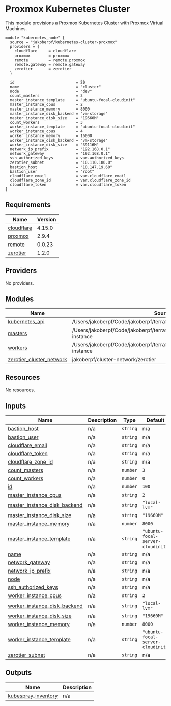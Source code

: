 # Proxmox Kubernetes Cluster

This module provisions a Proxmox Kubernetes Cluster with Proxmox Virtual Machines.

```hcl
module "kubernetes_node" {
  source = "jakoberpf/kubernetes-cluster-proxmox"
  providers = {
    cloudflare     = cloudflare
    proxmox        = proxmox
    remote         = remote.proxmox
    remote.gateway = remote.gateway
    zerotier       = zerotier
  }

  id                           = 20
  name                         = "cluster"
  node                         = "dev"
  count_masters                = 3
  master_instance_template     = "ubuntu-focal-cloudinit"
  master_instance_cpus         = 2
  master_instance_memory       = 8000
  master_instance_disk_backend = "vm-storage"
  master_instance_disk_size    = "19660M"
  count_workers                = 3
  worker_instance_template     = "ubuntu-focal-cloudinit"
  worker_instance_cpus         = 4
  worker_instance_memory       = 16000
  worker_instance_disk_backend = "vm-storage"
  worker_instance_disk_size    = "39116M"
  network_ip_prefix            = "192.168.0.1"
  network_gateway              = "192.168.0.1"
  ssh_authorized_keys          = var.authorized_keys
  zerotier_subnet              = "10.110.180.0"
  bastion_host                 = "10.147.19.60"
  bastion_user                 = "root"
  cloudflare_email             = var.cloudflare_email
  cloudflare_zone_id           = var.cloudflare_zone_id
  cloudflare_token             = var.cloudflare_token
}
```

<!-- BEGIN_TF_DOCS -->
## Requirements

| Name | Version |
|------|---------|
| <a name="requirement_cloudflare"></a> [cloudflare](#requirement\_cloudflare) | 4.15.0 |
| <a name="requirement_proxmox"></a> [proxmox](#requirement\_proxmox) | 2.9.4 |
| <a name="requirement_remote"></a> [remote](#requirement\_remote) | 0.0.23 |
| <a name="requirement_zerotier"></a> [zerotier](#requirement\_zerotier) | 1.2.0 |

## Providers

No providers.

## Modules

| Name | Source | Version |
|------|--------|---------|
| <a name="module_kubernetes_api"></a> [kubernetes\_api](#module\_kubernetes\_api) | /Users/jakoberpf/Code/jakoberpf/terraform/modules/erpf/caddy-ingress | n/a |
| <a name="module_masters"></a> [masters](#module\_masters) | /Users/jakoberpf/Code/jakoberpf/terraform/modules/proxmox/kubernetes-instance | n/a |
| <a name="module_workers"></a> [workers](#module\_workers) | /Users/jakoberpf/Code/jakoberpf/terraform/modules/proxmox/kubernetes-instance | n/a |
| <a name="module_zerotier_cluster_network"></a> [zerotier\_cluster\_network](#module\_zerotier\_cluster\_network) | jakoberpf/cluster-network/zerotier | n/a |

## Resources

No resources.

## Inputs

| Name | Description | Type | Default | Required |
|------|-------------|------|---------|:--------:|
| <a name="input_bastion_host"></a> [bastion\_host](#input\_bastion\_host) | n/a | `string` | n/a | yes |
| <a name="input_bastion_user"></a> [bastion\_user](#input\_bastion\_user) | n/a | `string` | n/a | yes |
| <a name="input_cloudflare_email"></a> [cloudflare\_email](#input\_cloudflare\_email) | n/a | `string` | n/a | yes |
| <a name="input_cloudflare_token"></a> [cloudflare\_token](#input\_cloudflare\_token) | n/a | `string` | n/a | yes |
| <a name="input_cloudflare_zone_id"></a> [cloudflare\_zone\_id](#input\_cloudflare\_zone\_id) | n/a | `string` | n/a | yes |
| <a name="input_count_masters"></a> [count\_masters](#input\_count\_masters) | n/a | `number` | `3` | no |
| <a name="input_count_workers"></a> [count\_workers](#input\_count\_workers) | n/a | `number` | `0` | no |
| <a name="input_id"></a> [id](#input\_id) | n/a | `number` | `100` | no |
| <a name="input_master_instance_cpus"></a> [master\_instance\_cpus](#input\_master\_instance\_cpus) | n/a | `string` | `2` | no |
| <a name="input_master_instance_disk_backend"></a> [master\_instance\_disk\_backend](#input\_master\_instance\_disk\_backend) | n/a | `string` | `"local-lvm"` | no |
| <a name="input_master_instance_disk_size"></a> [master\_instance\_disk\_size](#input\_master\_instance\_disk\_size) | n/a | `string` | `"19660M"` | no |
| <a name="input_master_instance_memory"></a> [master\_instance\_memory](#input\_master\_instance\_memory) | n/a | `number` | `8000` | no |
| <a name="input_master_instance_template"></a> [master\_instance\_template](#input\_master\_instance\_template) | n/a | `string` | `"ubuntu-focal-server-cloudinit"` | no |
| <a name="input_name"></a> [name](#input\_name) | n/a | `string` | n/a | yes |
| <a name="input_network_gateway"></a> [network\_gateway](#input\_network\_gateway) | n/a | `string` | n/a | yes |
| <a name="input_network_ip_prefix"></a> [network\_ip\_prefix](#input\_network\_ip\_prefix) | n/a | `string` | n/a | yes |
| <a name="input_node"></a> [node](#input\_node) | n/a | `string` | n/a | yes |
| <a name="input_ssh_authorized_keys"></a> [ssh\_authorized\_keys](#input\_ssh\_authorized\_keys) | n/a | `string` | n/a | yes |
| <a name="input_worker_instance_cpus"></a> [worker\_instance\_cpus](#input\_worker\_instance\_cpus) | n/a | `string` | `2` | no |
| <a name="input_worker_instance_disk_backend"></a> [worker\_instance\_disk\_backend](#input\_worker\_instance\_disk\_backend) | n/a | `string` | `"local-lvm"` | no |
| <a name="input_worker_instance_disk_size"></a> [worker\_instance\_disk\_size](#input\_worker\_instance\_disk\_size) | n/a | `string` | `"19660M"` | no |
| <a name="input_worker_instance_memory"></a> [worker\_instance\_memory](#input\_worker\_instance\_memory) | n/a | `number` | `8000` | no |
| <a name="input_worker_instance_template"></a> [worker\_instance\_template](#input\_worker\_instance\_template) | n/a | `string` | `"ubuntu-focal-server-cloudinit"` | no |
| <a name="input_zerotier_subnet"></a> [zerotier\_subnet](#input\_zerotier\_subnet) | n/a | `string` | n/a | yes |

## Outputs

| Name | Description |
|------|-------------|
| <a name="output_kubespray_inventory"></a> [kubespray\_inventory](#output\_kubespray\_inventory) | n/a |
<!-- END_TF_DOCS -->